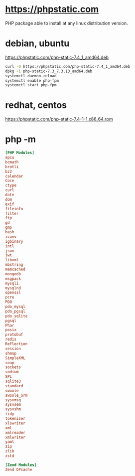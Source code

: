 # https://phpstatic.com

PHP package able to install at any linux distribution version.

# debian, ubuntu 

https://phpstatic.com/php-static-7.4_1_amd64.deb

```sh
curl -O https://phpstatic.com/php-static-7.4_1_amd64.deb
dpkg -i php-static-7.3_7.3.13_amd64.deb
systemctl daemon-reload
systemctl enable php-fpm
systemctl start php-fpm
```
# redhat, centos 

https://phpstatic.com/php-static-7.4-1-1.x86_64.rpm

# php -m
```ini
[PHP Modules]
apcu
bcmath
brotli
bz2
calendar
Core
ctype
curl
date
dom
exif
fileinfo
filter
ftp
gd
gmp
hash
iconv
igbinary
intl
json
jwt
libxml
mbstring
memcached
mongodb
msgpack
mysqli
mysqlnd
openssl
pcre
PDO
pdo_mysql
pdo_pgsql
pdo_sqlite
pgsql
Phar
posix
protobuf
redis
Reflection
session
shmop
SimpleXML
soap
sockets
sodium
SPL
sqlite3
standard
swoole
swoole_orm
sysvmsg
sysvsem
sysvshm
tidy
tokenizer
xlswriter
xml
xmlreader
xmlwriter
yaml
zip
zlib
zstd

[Zend Modules]
Zend OPcache
```
